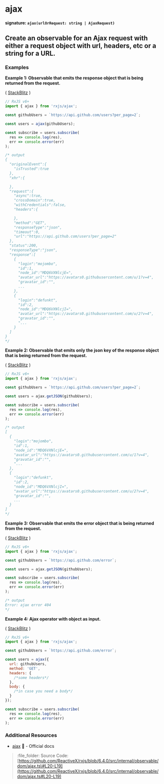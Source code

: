 # ajax

#### signature: `ajax(urlOrRequest: string | AjaxRequest)`

## Create an observable for an Ajax request with either a request object with url, headers, etc or a string for a URL.

### Examples

**Example 1: Observable that emits the response object that is being returned from the request.**

\( [StackBlitz](https://stackblitz.com/edit/rxjs-raqi89) \)

```javascript
// RxJS v6+
import { ajax } from 'rxjs/ajax';

const githubUsers = `https://api.github.com/users?per_page=2`;

const users = ajax(githubUsers);

const subscribe = users.subscribe(
  res => console.log(res),
  err => console.error(err)
);

/* output
{  
  "originalEvent":{  
    "isTrusted":true
  },
  "xhr":{  

  },
  "request":{  
    "async":true,
    "crossDomain":true,
    "withCredentials":false,
    "headers":{  

    },
    "method":"GET",
    "responseType":"json",
    "timeout":0,
    "url":"https://api.github.com/users?per_page=2"
  },
  "status":200,
  "responseType":"json",
  "response":[  
    {  
      "login":"mojombo",
      "id":1,
      "node_id":"MDQ6VXNlcjE=",
      "avatar_url":"https://avatars0.githubusercontent.com/u/1?v=4",
      "gravatar_id":"",
      ...
    },
    {  
      "login":"defunkt",
      "id":2,
      "node_id":"MDQ6VXNlcjI=",
      "avatar_url":"https://avatars0.githubusercontent.com/u/2?v=4",
      "gravatar_id":"",
      "...
    }
  ]
}
*/
```

**Example 2: Observable that emits only the json key of the response object that is being returned from the request.**

\( [StackBlitz](https://stackblitz.com/edit/rxjs-8jkrhl) \)

```javascript
// RxJS v6+
import { ajax } from 'rxjs/ajax';

const githubUsers = `https://api.github.com/users?per_page=2`;

const users = ajax.getJSON(githubUsers);

const subscribe = users.subscribe(
  res => console.log(res),
  err => console.error(err)
);

/* output
[  
  {  
    "login":"mojombo",
    "id":1,
    "node_id":"MDQ6VXNlcjE=",
    "avatar_url":"https://avatars0.githubusercontent.com/u/1?v=4",
    "gravatar_id":"",
    "...
  },
  {  
    "login":"defunkt",
    "id":2,
    "node_id":"MDQ6VXNlcjI=",
    "avatar_url":"https://avatars0.githubusercontent.com/u/2?v=4",
    "gravatar_id":"",
    ...
  }
]
*/
```

**Example 3: Observable that emits the error object that is being returned from the request.**

\( [StackBlitz](https://stackblitz.com/edit/rxjs-vnxkth) \)

```javascript
// RxJS v6+
import { ajax } from 'rxjs/ajax';

const githubUsers = `https://api.github.com/error`;

const users = ajax.getJSON(githubUsers);

const subscribe = users.subscribe(
  res => console.log(res),
  err => console.error(err)
);

/* output
Error: ajax error 404
*/
```

**Example 4: Ajax operator with object as input.**

\( [StackBlitz](https://stackblitz.com/edit/rxjs-vqnnot) \)

```javascript
// RxJS v6+
import { ajax } from 'rxjs/ajax';

const githubUsers = `https://api.github.com/error`;

const users = ajax({
  url: githubUsers,
  method: 'GET',
  headers: {
    /*some headers*/
  },
  body: {
    /*in case you need a body*/
  }
});

const subscribe = users.subscribe(
  res => console.log(res),
  err => console.error(err)
);
```

### Additional Resources

* [ajax](https://rxjs.dev/api/ajax/ajax) :newspaper: - Official docs

> :file\_folder: Source Code: [https://github.com/ReactiveX/rxjs/blob/6.4.0/src/internal/observable/dom/ajax.ts\#L20-L19](https://github.com/ReactiveX/rxjs/blob/6.4.0/src/internal/observable/dom/ajax.ts#L20-L19)

